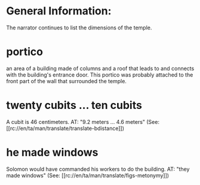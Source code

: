 # General Information:

The narrator continues to list the dimensions of the temple.

# portico

an area of a building made of columns and a roof that leads to and connects with the building's entrance door. This portico was probably attached to the front part of the wall that surrounded the temple.

# twenty cubits ... ten cubits

A cubit is 46 centimeters. AT: "9.2 meters ... 4.6 meters" (See: [[rc://en/ta/man/translate/translate-bdistance]])

# he made windows

Solomon would have commanded his workers to do the building. AT: "they made windows" (See: [[rc://en/ta/man/translate/figs-metonymy]])